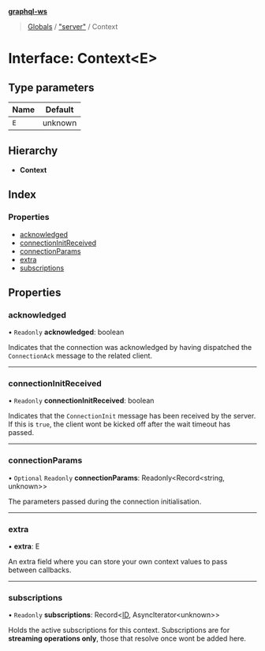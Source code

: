 **[graphql-ws](../README.md)**

> [Globals](../README.md) / ["server"](../modules/_server_.md) / Context

# Interface: Context\<E>

## Type parameters

Name | Default |
------ | ------ |
`E` | unknown |

## Hierarchy

* **Context**

## Index

### Properties

* [acknowledged](_server_.context.md#acknowledged)
* [connectionInitReceived](_server_.context.md#connectioninitreceived)
* [connectionParams](_server_.context.md#connectionparams)
* [extra](_server_.context.md#extra)
* [subscriptions](_server_.context.md#subscriptions)

## Properties

### acknowledged

• `Readonly` **acknowledged**: boolean

Indicates that the connection was acknowledged
by having dispatched the `ConnectionAck` message
to the related client.

___

### connectionInitReceived

• `Readonly` **connectionInitReceived**: boolean

Indicates that the `ConnectionInit` message
has been received by the server. If this is
`true`, the client wont be kicked off after
the wait timeout has passed.

___

### connectionParams

• `Optional` `Readonly` **connectionParams**: Readonly\<Record\<string, unknown>>

The parameters passed during the connection initialisation.

___

### extra

•  **extra**: E

An extra field where you can store your own context values
to pass between callbacks.

___

### subscriptions

• `Readonly` **subscriptions**: Record\<[ID](../modules/_types_.md#id), AsyncIterator\<unknown>>

Holds the active subscriptions for this context.
Subscriptions are for **streaming operations only**,
those that resolve once wont be added here.
